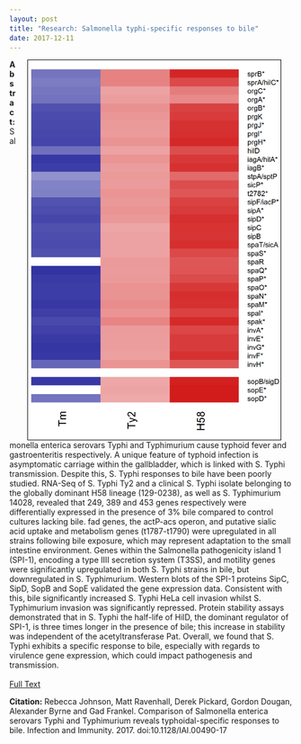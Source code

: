 ```yaml
---
layout: post
title: "Research: Salmonella typhi-specific responses to bile"
date: 2017-12-11
---
```


<img style="float: right; border: 1px solid black" alt="Elevated Expression Heatmap." hspace="20" src="/assets/typhi_bile.png" width="450px">

**Abstract:** Salmonella enterica serovars Typhi and Typhimurium cause typhoid fever and gastroenteritis respectively. A unique feature of typhoid infection is asymptomatic carriage within the gallbladder, which is linked with S. Typhi transmission. Despite this, S. Typhi responses to bile have been poorly studied. RNA-Seq of S. Typhi Ty2 and a clinical S. Typhi isolate belonging to the globally dominant H58 lineage (129-0238), as well as S. Typhimurium 14028, revealed that 249, 389 and 453 genes respectively were differentially expressed in the presence of 3% bile compared to control cultures lacking bile. fad genes, the actP-acs operon, and putative sialic acid uptake and metabolism genes (t1787-t1790) were upregulated in all strains following bile exposure, which may represent adaptation to the small intestine environment. Genes within the Salmonella pathogenicity island 1 (SPI-1), encoding a type IIII secretion system (T3SS), and motility genes were significantly upregulated in both S. Typhi strains in bile, but downregulated in S. Typhimurium. Western blots of the SPI-1 proteins SipC, SipD, SopB and SopE validated the gene expression data. Consistent with this, bile significantly increased S. Typhi HeLa cell invasion whilst S. Typhimurium invasion was significantly repressed. Protein stability assays demonstrated that in S. Typhi the half-life of HilD, the dominant regulator of SPI-1, is three times longer in the presence of bile; this increase in stability was independent of the acetyltransferase Pat. Overall, we found that S. Typhi exhibits a specific response to bile, especially with regards to virulence gene expression, which could impact pathogenesis and transmission.
<br><br>
[Full Text](http://iai.asm.org/content/early/2017/12/05/IAI.00490-17.full.pdf+html)
<br>
<p style="font-size=0.8em"><b>Citation:</b> Rebecca Johnson, Matt Ravenhall, Derek Pickard, Gordon Dougan, Alexander Byrne and Gad Frankel. Comparison of Salmonella enterica serovars Typhi and Typhimurium reveals typhoidal-specific responses to bile. Infection and Immunity. 2017. doi:10.1128/IAI.00490-17</p>